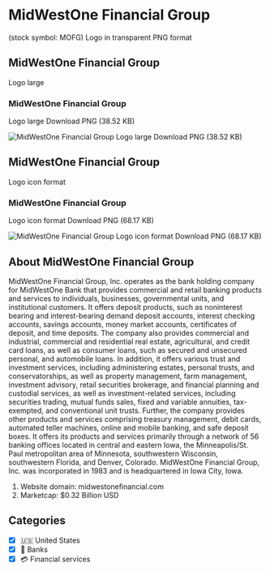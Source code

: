 # MidWestOne Financial Group
 (stock symbol: MOFG) Logo in transparent PNG format

## MidWestOne Financial Group
 Logo large

### MidWestOne Financial Group
 Logo large Download PNG (38.52 KB)

![MidWestOne Financial Group
 Logo large Download PNG (38.52 KB)](/img/orig/MOFG_BIG-6accf293.png)

## MidWestOne Financial Group
 Logo icon format

### MidWestOne Financial Group
 Logo icon format Download PNG (68.17 KB)

![MidWestOne Financial Group
 Logo icon format Download PNG (68.17 KB)](/img/orig/MOFG-8597a7ce.png)

## About MidWestOne Financial Group


MidWestOne Financial Group, Inc. operates as the bank holding company for MidWestOne Bank that provides commercial and retail banking products and services to individuals, businesses, governmental units, and institutional customers. It offers deposit products, such as noninterest bearing and interest-bearing demand deposit accounts, interest checking accounts, savings accounts, money market accounts, certificates of deposit, and time deposits. The company also provides commercial and industrial, commercial and residential real estate, agricultural, and credit card loans, as well as consumer loans, such as secured and unsecured personal, and automobile loans. In addition, it offers various trust and investment services, including administering estates, personal trusts, and conservatorships, as well as property management, farm management, investment advisory, retail securities brokerage, and financial planning and custodial services, as well as investment-related services, including securities trading, mutual funds sales, fixed and variable annuities, tax-exempted, and conventional unit trusts. Further, the company provides other products and services comprising treasury management, debit cards, automated teller machines, online and mobile banking, and safe deposit boxes. It offers its products and services primarily through a network of 56 banking offices located in central and eastern Iowa, the Minneapolis/St. Paul metropolitan area of Minnesota, southwestern Wisconsin, southwestern Florida, and Denver, Colorado. MidWestOne Financial Group, Inc. was incorporated in 1983 and is headquartered in Iowa City, Iowa.

1. Website domain: midwestonefinancial.com
2. Marketcap: $0.32 Billion USD


## Categories
- [x] 🇺🇸 United States
- [x] 🏦 Banks
- [x] 💳 Financial services
